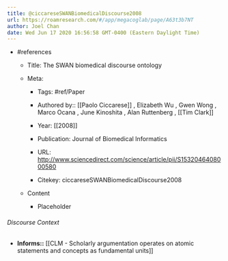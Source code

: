 ```yaml
---
title: @ciccareseSWANBiomedicalDiscourse2008
url: https://roamresearch.com/#/app/megacoglab/page/A63t3b7NT
author: Joel Chan
date: Wed Jun 17 2020 16:56:58 GMT-0400 (Eastern Daylight Time)
---
```


- #references

    - Title: The SWAN biomedical discourse ontology

    - Meta:

        - Tags: #ref/Paper

        - Authored by::  [[Paolo Ciccarese]] ,  Elizabeth Wu ,  Gwen Wong ,  Marco Ocana ,  June Kinoshita ,  Alan Ruttenberg ,  [[Tim Clark]]

        - Year: [[2008]]

        - Publication: Journal of Biomedical Informatics

        - URL: http://www.sciencedirect.com/science/article/pii/S1532046408000580

        - Citekey: ciccareseSWANBiomedicalDiscourse2008

    - Content

        - Placeholder

###### Discourse Context

- **Informs::** [[CLM - Scholarly argumentation operates on atomic statements and concepts as fundamental units]]
